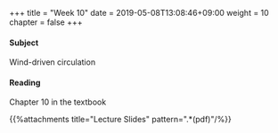 +++
title = "Week 10"
date = 2019-05-08T13:08:46+09:00
weight = 10
chapter = false
+++

#### Subject

Wind-driven circulation

#### Reading

Chapter 10 in the textbook

{{%attachments title="Lecture Slides" pattern=".*(pdf)"/%}}
